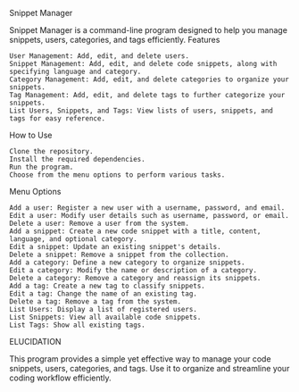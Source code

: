 Snippet Manager

Snippet Manager is a command-line program designed to help you manage snippets, users, categories, and tags efficiently.
Features

    User Management: Add, edit, and delete users.
    Snippet Management: Add, edit, and delete code snippets, along with specifying language and category.
    Category Management: Add, edit, and delete categories to organize your snippets.
    Tag Management: Add, edit, and delete tags to further categorize your snippets.
    List Users, Snippets, and Tags: View lists of users, snippets, and tags for easy reference.

How to Use

    Clone the repository.
    Install the required dependencies.
    Run the program.
    Choose from the menu options to perform various tasks.

Menu Options

    Add a user: Register a new user with a username, password, and email.
    Edit a user: Modify user details such as username, password, or email.
    Delete a user: Remove a user from the system.
    Add a snippet: Create a new code snippet with a title, content, language, and optional category.
    Edit a snippet: Update an existing snippet's details.
    Delete a snippet: Remove a snippet from the collection.
    Add a category: Define a new category to organize snippets.
    Edit a category: Modify the name or description of a category.
    Delete a category: Remove a category and reassign its snippets.
    Add a tag: Create a new tag to classify snippets.
    Edit a tag: Change the name of an existing tag.
    Delete a tag: Remove a tag from the system.
    List Users: Display a list of registered users.
    List Snippets: View all available code snippets.
    List Tags: Show all existing tags.

ELUCIDATION

This program provides a simple yet effective way to manage your code snippets, users, categories, and tags. Use it to organize and streamline your coding workflow efficiently.
